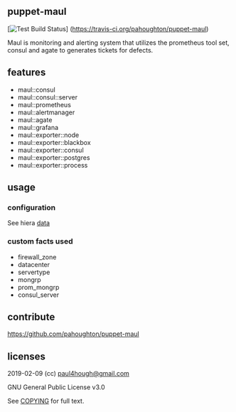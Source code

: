 ## puppet-maul

[![Test Build Status](https://travis-ci.org/pahoughton/puppet-maul.png)]
(https://travis-ci.org/pahoughton/puppet-maul)

Maul is monitoring and alerting system that utilizes the prometheus
tool set, consul and agate to generates tickets for defects.

## features

* maul::consul
* maul::consul::server
* maul::prometheus
* maul::alertmanager
* maul::agate
* maul::grafana
* maul::exporter::node
* maul::exporter::blackbox
* maul::exporter::consul
* maul::exporter::postgres
* maul::exporter::process

## usage

### configuration

See hiera [data](../master/data)

### custom facts used

* firewall_zone
* datacenter
* servertype
* mongrp
* prom_mongrp
* consul_server

## contribute

https://github.com/pahoughton/puppet-maul

## licenses

2019-02-09 (cc) <paul4hough@gmail.com>

GNU General Public License v3.0

See [COPYING](../master/COPYING) for full text.
